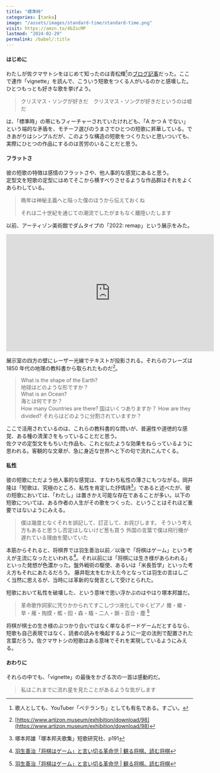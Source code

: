 ```yaml
---
title: "標準時"
categories: [tanka]
image: "/assets/images/standard-time/standard-time.png"
visit: https://amzn.to/4bZscMP
lastmod: "2024-02-29"
permalink: /babel/:title
---
```


#### はじめに

わたしが佐クマサトシをはじめて知ったのは青松輝[^1]の[ブログ記事](https://vetechu.hatenablog.com/entry/2019/03/04/091308)だった。ここで連作「vignette」を読んで、こういう短歌をつくる人がいるのかと感嘆した。
ひとつもっとも好きな歌を挙げよう。

> クリスマス・ソングが好きだ　クリスマス・ソングが好きだというのは嘘だ

は、「標準時」の帯にもフィーチャーされていたけれども、「A かつ A でない」という端的な矛盾を、モチーフ選びのうまさでひとつの短歌に昇華している。できあがりはシンプルだが、このような構造の短歌をつくりたいと思いついても、実際にひとつの作品にするのは苦労のいることだと思う。

#### フラットさ

彼の短歌の特徴は感情のフラットさや、他人事的な感覚にあると思う。  
定型文を短歌の定型にはめてそこから横すべりさせるような作品群はそれをよくあらわしている。

> 晩年は神秘主義へと陥った僕のほうから伝えておくね
>
> それは二十世紀を通じての潮流でしたがまもなく離陸いたします

以前、アーティゾン美術館でダムタイプの「2022: remap」という展示をみた。

<div class="youtube">
<iframe width="560" height="315" src="https://www.youtube.com/embed/Eaepz9JSak8?si=7ynSIQx5EkC1_oQ_" title="YouTube video player" frameborder="0" allow="accelerometer; autoplay; clipboard-write; encrypted-media; gyroscope; picture-in-picture; web-share" allowfullscreen></iframe>
</div>

展示室の四方の壁にレーザー光線でテキストが投影される。それらのフレーズは 1850 年代の地理の教科書から取られたものだ[^2]。

> What is the shape of the Earth?  
> 地球はどのような形ですか？  
> What is an Ocean?  
> 海とは何ですか？  
> How many Countries are there?
> 国はいくつありますか？
> How are they divided?
> それらはどのように分割されていますか？

ここで活用されているのは、これらの教科書的な問いが、普遍性や道徳的な感覚、ある種の清潔さをもっていることだと思う。  
佐クマの定型文をもちいた作品も、これと似たような効果をねらっているように思われる。客観的な文章が、急に身近な世界へと下の句で流れこんでくる。

#### 私性

彼の短歌にただよう他人事的な感覚は、すなわち私性の薄さにもつながる。岡井隆は「短歌は、究極のところ、私性を肯定した抒情詩[^3]」であると述べたが、彼の短歌においては、「わたし」は置きかえ可能な存在であることが多い。以下の短歌については、ある作者の人生がその歌をつくった、ということはそれほど重要ではないようにみえる。

> 僕は幾度となくそれを誤記して、訂正して、お詫びします。
> そういう考え方もあると思うし否定はしないけど葱も買う
> 外国の言葉で僕は飛行機が遅れている理由を聞いていた

本筋からそれると、将棋界では羽生善治以前／以後で「将棋はゲーム」という考えが主流になったといわれる[^4]。それ以前には「将棋には生き様があらわれる」といった発想が色濃かった。盤外戦術の駆使、あるいは「米長哲学」といった考え方もそれにあたるだろう。
藤井聡太をむかえた今となっては羽生の言はしごく当然に思えるが、当時には革新的な発言として受けとられた。

短歌において私性を破壊した、という意味で思い浮かぶのはやはり塚本邦雄だ。

> 革命歌作詞家に凭りかかられてすこしづつ液化してゆくピアノ
> 錐・蠍・旱・雁・掏摸・檻・囮・森・橇・二人・鎖・百合・塵 [^4]
>

将棋が棋士の生き様のぶつかり合いではなく単なるボードゲームだとするなら、短歌も自己表現ではなく、読者の読みを喚起するように一定の法則で配置された言葉だろう。佐クマサトシの短歌はある意味でそれを実現しているようにみえる。

#### おわりに

それらの中でも、「vignette」の最後をかざる次の一首は感動的だ。

> 私はこれまでに流れ星を見たことがあるような気がします

[^1]: 歌人としても、YouTuber「ベテランち」としても有名である。すごい。
[^2]: [https://www.artizon.museum/exhibition/download/98](https://www.artizon.museum/exhibition/download/98)
[^3]: 塚本邦雄「塚本邦夫歌集」短歌研究社、p191
[^4]: [羽生善治「将棋はゲーム」と言い切る革命児 | 観る将棋、読む将棋](https://bunshun.jp/articles/-/11097)
[^5]: TODO: 避妊薬
